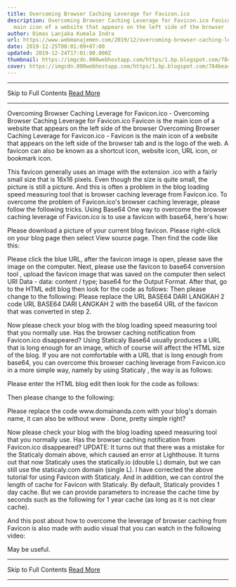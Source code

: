 ```yaml
---
title: Overcoming Browser Caching Leverage for Favicon.ico
description: Overcoming Browser Caching Leverage for Favicon.ico Favicon is the
  main icon of a website that appears on the left side of the browser
author: Dimas Lanjaka Kumala Indra
url: https://www.webmanajemen.com/2019/12/overcoming-browser-caching-leverage-for.html
date: 2019-12-25T00:01:09+07:00
updated: 2019-12-24T17:01:00.000Z
thumbnail: https://imgcdn.000webhostapp.com/https/1.bp.blogspot.com/784bea405c9b1bc89e2d5bda77cf8752.jpeg
cover: https://imgcdn.000webhostapp.com/https/1.bp.blogspot.com/784bea405c9b1bc89e2d5bda77cf8752.jpeg
---
```


<hr/> Skip to Full Contents <a href="https://www.webmanajemen.com/2019/12/overcoming-browser-caching-leverage-for.html" rel="follow" class="button" id="read-more">Read More</a> <hr/> Overcoming Browser Caching Leverage for Favicon.ico - Overcoming Browser Caching Leverage for Favicon.ico Favicon is the main icon of a website that appears on the left side of the browser Overcoming Browser Caching Leverage for Favicon.ico - Favicon is the main icon of a website that appears on the left side of the browser tab and is the logo of the web.  A favicon can also be known as a shortcut icon, website icon, URL icon, or bookmark icon. 

  This favicon generally uses an image with the extension .ico with a fairly small size that is 16x16 pixels. 
  Even though the size is quite small, the picture is still a picture.  And this is often a problem in the blog loading speed measuring tool that is browser caching leverage from Favicon.ico. 
  To overcome the problem of Favicon.ico's browser caching leverage, please follow the following tricks. 
Using Base64
  One way to overcome the browser caching leverage of Favicon.ico is to use a favicon with base64, here's how: 

  Please download a picture of your current blog favicon.  Please right-click on your blog page then select View source page.  Then find the code like this: 
  <link href='https://www.domainanda.com/favicon.ico' rel='icon' type='image/x-icon'/> 
  Please click the blue URL, after the favicon image is open, please save the image on the computer. 
  Next, please use the favicon to base64 conversion tool , upload the favicon image that was saved on the computer then select URI Data - data: content / type; base64 for the Output Format. 
  After that, go to the HTML edit blog then look for the code as follows: 
  <link expr:href='data:blog.canonicalHomepageUrl + &quot;favicon.ico&quot;' rel='icon' type='image/x-icon'/> 
  Then please change to the following: 
  <link href=' URL BASE64 FROM STEP 2' rel='icon' type='image/x-icon'/>
  Please replace the URL BASE64 DARI LANGKAH 2 code URL BASE64 DARI LANGKAH 2 with the base64 URL of the favicon that was converted in step 2. 

  Now please check your blog with the blog loading speed measuring tool that you normally use.  Has the browser caching notification from Favicon.ico disappeared? 
Using Staticaly
  Base64 usually produces a URL that is long enough for an image, which of course will affect the HTML size of the blog. 
  If you are not comfortable with a URL that is long enough from base64, you can overcome this browser caching leverage from Favicon.ico in a more simple way, namely by using Staticaly , the way is as follows: 

  Please enter the HTML blog edit then look for the code as follows: 
  <link expr:href='data:blog.canonicalHomepageUrl + &quot;favicon.ico&quot;' rel='icon' type='image/x-icon'/> 

  Then please change to the following: 
  <link href='https://cdn.statically.io/favicons/ www.yourdomain.com' rel='icon' type='image/x-icon'/>
  Please replace the code www.domainanda.com with your blog's domain name, it can also be without www . 
  Done, pretty simple right? 

  Now please check your blog with the blog loading speed measuring tool that you normally use.  Has the browser caching notification from Favicon.ico disappeared? 
UPDATE:
  It turns out that there was a mistake for the Staticaly domain above, which caused an error at Lighthouse.  It turns out that now Staticaly uses the statically.io (double L) domain, but we can still use the staticaly.com domain (single L).  I have corrected the above tutorial for using Favicon with Staticaly. 
  And in addition, we can control the length of cache for Favicon with Staticaly.  By default, Staticaly provides 1 day cache.  But we can provide parameters to increase the cache time by seconds such as the following for 1 year cache (as long as it is not clear cache). 
  <link href='https://cdn.statically.io/favicons/www.domainanda.com ?cache=31556952' rel='icon' type='image/x-icon'/>
  And this post about how to overcome the leverage of browser caching from Favicon is also made with audio visual that you can watch in the following video: 

  May be useful. <hr/> Skip to Full Contents <a href="https://www.webmanajemen.com/2019/12/overcoming-browser-caching-leverage-for.html" rel="follow" class="button" id="read-more">Read More</a> <hr/>